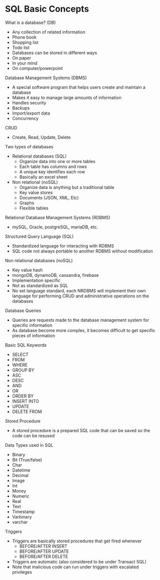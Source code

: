 # SQL Basic Concepts

What is a database? (DB)
- Any collection of related information
- Phone book
- Shopping list
- Todo list
- Databases can be stored in different ways
- On paper
- In your mind
- On computer/powerpoint

Database Management Systems (DBMS)
- A special software program that helps users create and maintain a database
- Makes it easy to manage large amounts of information
- Handles security
- Backups
- Import/export data
- Concurrency

CRUD
- Create, Read, Update, Delete

Two types of databases
- Relational databases (SQL)
  - Organize data into one or more tables
  - Each table has columns and rows
  - A unique key identifies each row
  - Basically an excel sheet
- Non relational (noSQL)
  - Organize data is anything but a traditional table
  - Key value stores
  - Documents (JSON, XML, Etc)
  - Graphs
  - Flexible tables

Relational Database Management Systems (RDBMS)
- mySQL, Oracle, postgreSQL, mariaDB, etc.

Structured Query Language (SQL)
- Standardized language for interacting with RDBMS
- SQL code not always portable to another RDBMS without modification

Non relational databases (noSQL)
- Key value hash
- mongoDB, dynamoDB, cassandra, firebase
- Implementation specific
- Not as standardized as SQL
- No set language standard, each NRDBMS will implement their own language for performing CRUD and administrative operations on the databases

Database Queries
- Queries are requests made to the database management system for specific information
- As database become more complex, it becomes difficult to get specific pieces of information

Basic SQL Keywords
- SELECT
- FROM
- WHERE
- GROUP BY
- ASC
- DESC
- AND
- OR
- ORDER BY
- INSERT INTO
- UPDATE
- DELETE FROM

Stored Procedure
- A stored procedure is a prepared SQL code that can be saved so the code can be resused  

Data Types used in SQL
- Binary
- Bit (True/false)
- Char
- Datetime
- Decimal
- Image
- Int
- Money
- Numeric
- Real
- Text
- Timestamp
- Varbinary
- varchar

Triggers
- Triggers are basically stored procedures that get fired whenever
  - BEFORE/AFTER INSERT
  - BEFORE/AFTER UPDATE
  - BEFORE/AFTER DELETE
- Triggers are automatic (also considered to be under Transact SQL)
- Note that malicious code can run under triggers with escalated privileges
